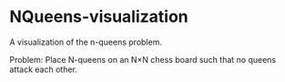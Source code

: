 # NQueens-visualization
A visualization of the n-queens problem.

Problem:
  Place N-queens on an N×N chess board such that no queens attack each other. 
